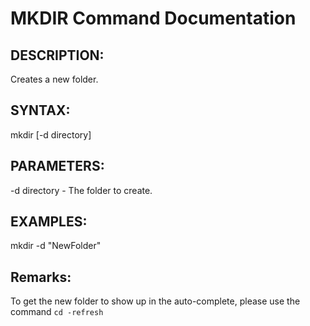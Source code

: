 # MKDIR Command Documentation

## DESCRIPTION:
Creates a new folder.

## SYNTAX:
mkdir [-d directory]

## PARAMETERS:
-d directory - The folder to create.

## EXAMPLES:
mkdir -d "NewFolder"

## Remarks:
To get the new folder to show up in the auto-complete, please use the command `cd -refresh`
